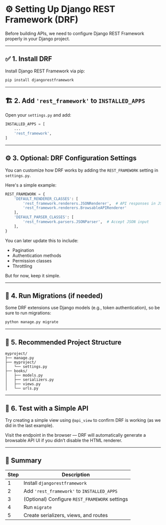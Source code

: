 # ⚙️ Setting Up Django REST Framework (DRF)

Before building APIs, we need to configure Django REST Framework properly in your Django project.

---

## ✅ 1. Install DRF

Install Django REST Framework via pip:

```bash
pip install djangorestframework
```

---

## 🏗 2. Add `'rest_framework'` to `INSTALLED_APPS`

Open your `settings.py` and add:

```python
INSTALLED_APPS = [
    ...
    'rest_framework',
]
```

---

## ⚙️ 3. Optional: DRF Configuration Settings

You can customize how DRF works by adding the `REST_FRAMEWORK` setting in `settings.py`.

Here's a simple example:

```python
REST_FRAMEWORK = {
    'DEFAULT_RENDERER_CLASSES': [
        'rest_framework.renderers.JSONRenderer',  # API responses in JSON
        'rest_framework.renderers.BrowsableAPIRenderer'
    ],
    'DEFAULT_PARSER_CLASSES': [
        'rest_framework.parsers.JSONParser',  # Accept JSON input
    ],
}
```

You can later update this to include:

* Pagination
* Authentication methods
* Permission classes
* Throttling

But for now, keep it simple.

---

## 🧪 4. Run Migrations (if needed)

Some DRF extensions use Django models (e.g., token authentication), so be sure to run migrations:

```bash
python manage.py migrate
```

---

## 📁 5. Recommended Project Structure

```
myproject/
├── manage.py
├── myproject/
│   └── settings.py
├── books/
│   ├── models.py
│   ├── serializers.py
│   ├── views.py
│   └── urls.py
```

---

## 🧪 6. Test with a Simple API

Try creating a simple view using `@api_view` to confirm DRF is working (as we did in the last example).

Visit the endpoint in the browser — DRF will automatically generate a browsable API UI if you didn’t disable the HTML renderer.

---

## 🧠 Summary

| Step | Description                                    |
| ---- | ---------------------------------------------- |
| 1    | Install `djangorestframework`                  |
| 2    | Add `'rest_framework'` to `INSTALLED_APPS`     |
| 3    | (Optional) Configure `REST_FRAMEWORK` settings |
| 4    | Run `migrate`                                  |
| 5    | Create serializers, views, and routes          |
